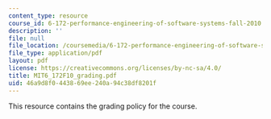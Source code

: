 ```yaml
---
content_type: resource
course_id: 6-172-performance-engineering-of-software-systems-fall-2010
description: ''
file: null
file_location: /coursemedia/6-172-performance-engineering-of-software-systems-fall-2010/46a9d8f0443869ee240a94c38df8201f_MIT6_172F10_grading.pdf
file_type: application/pdf
layout: pdf
license: https://creativecommons.org/licenses/by-nc-sa/4.0/
title: MIT6_172F10_grading.pdf
uid: 46a9d8f0-4438-69ee-240a-94c38df8201f
---
```

This resource contains the grading policy for the course.
